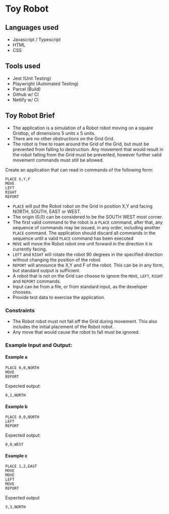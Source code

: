 # Toy Robot

## Languages used

- Javascript / Typescript
- HTML
- CSS

## Tools used

- Jest (Unit Testing)
- Playwright (Automated Testing)
- Parcel (Build)
- Github w/ CI
- Netlify w/ CI

## Toy Robot Brief

- The application is a simulation of a Robot robot moving on a square Gridtop, of dimensions 5 units x 5 units.
- There are no other obstructions on the Grid Grid.
- The robot is free to roam around the Grid of the Grid, but must be prevented from falling to destruction. Any movement that would result in the robot falling from the Grid must be prevented, however further valid movement commands must still be allowed.

Create an application that can read in commands of the following form:

```
PLACE X,Y,F
MOVE
LEFT
RIGHT
REPORT
```

- `PLACE` will put the Robot robot on the Grid in position X,Y and facing NORTH, SOUTH, EAST or WEST.
- The origin (0,0) can be considered to be the SOUTH WEST most corner.
- The first valid command to the robot is a `PLACE` command, after that, any sequence of commands may be issued, in any order, including another `PLACE` command. The application should discard all commands in the sequence until a valid `PLACE` command has been executed
- `MOVE` will move the Robot robot one unit forward in the direction it is currently facing.
- `LEFT` and `RIGHT` will rotate the robot 90 degrees in the specified direction without changing the position of the robot.
- `REPORT` will announce the X,Y and F of the robot. This can be in any form, but standard output is sufficient.
- A robot that is not on the Grid can choose to ignore the `MOVE`, `LEFT`, `RIGHT` and `REPORT` commands.
- Input can be from a file, or from standard input, as the developer chooses.
- Provide test data to exercise the application.

### Constraints

- The Robot robot must not fall off the Grid during movement. This also includes the initial placement of the Robot robot.
- Any move that would cause the robot to fall must be ignored.

### Example Input and Output:

#### Example a

```
PLACE 0,0,NORTH
MOVE
REPORT
```

Expected output:

```
0,1,NORTH
```

#### Example b

```
PLACE 0,0,NORTH
LEFT
REPORT
```

Expected output:

```
0,0,WEST
```

#### Example c

```
PLACE 1,2,EAST
MOVE
MOVE
LEFT
MOVE
REPORT
```

Expected output

```
3,3,NORTH
```
